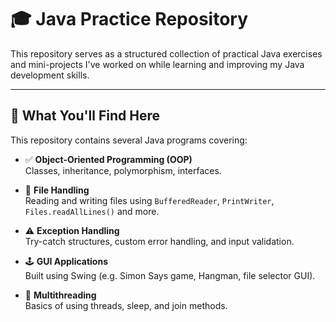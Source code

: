 # 🎓 Java Practice Repository

This repository serves as a structured collection of practical Java exercises and mini-projects I've worked on while learning and improving my Java development skills.

---

## 🧠 What You'll Find Here

This repository contains several Java programs covering:

- ✅ **Object-Oriented Programming (OOP)**  
  Classes, inheritance, polymorphism, interfaces.

- 📄 **File Handling**  
  Reading and writing files using `BufferedReader`, `PrintWriter`, `Files.readAllLines()` and more.

- ⚠️ **Exception Handling**  
  Try-catch structures, custom error handling, and input validation.

- 🕹 **GUI Applications**  
  Built using Swing (e.g. Simon Says game, Hangman, file selector GUI).

- 🧵 **Multithreading**  
  Basics of using threads, sleep, and join methods.
